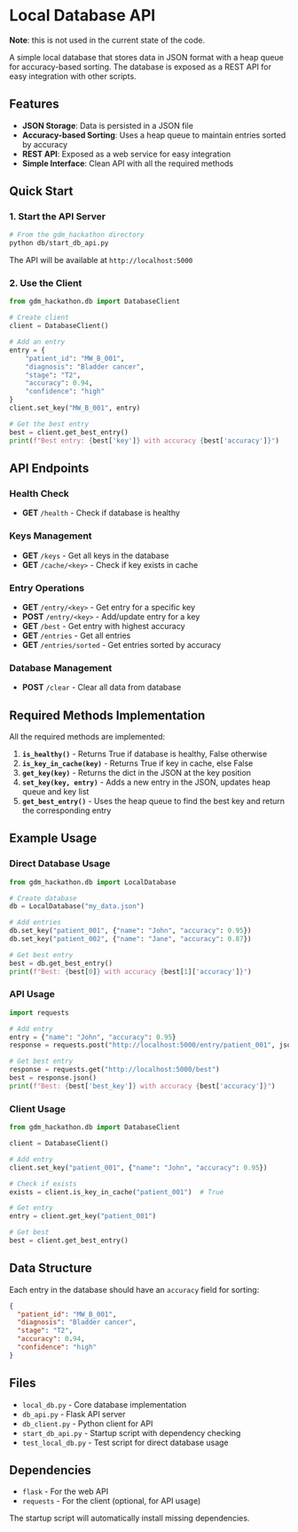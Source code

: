 # Local Database API

**Note**: this is not used in the current state of the code.

A simple local database that stores data in JSON format with a heap queue for accuracy-based sorting. The database is exposed as a REST API for easy integration with other scripts.

## Features

- **JSON Storage**: Data is persisted in a JSON file
- **Accuracy-based Sorting**: Uses a heap queue to maintain entries sorted by accuracy
- **REST API**: Exposed as a web service for easy integration
- **Simple Interface**: Clean API with all the required methods

## Quick Start

### 1. Start the API Server

```bash
# From the gdm_hackathon directory
python db/start_db_api.py
```

The API will be available at `http://localhost:5000`

### 2. Use the Client

```python
from gdm_hackathon.db import DatabaseClient

# Create client
client = DatabaseClient()

# Add an entry
entry = {
    "patient_id": "MW_B_001",
    "diagnosis": "Bladder cancer",
    "stage": "T2",
    "accuracy": 0.94,
    "confidence": "high"
}
client.set_key("MW_B_001", entry)

# Get the best entry
best = client.get_best_entry()
print(f"Best entry: {best['key']} with accuracy {best['accuracy']}")
```

## API Endpoints

### Health Check
- **GET** `/health` - Check if database is healthy

### Keys Management
- **GET** `/keys` - Get all keys in the database
- **GET** `/cache/<key>` - Check if key exists in cache

### Entry Operations
- **GET** `/entry/<key>` - Get entry for a specific key
- **POST** `/entry/<key>` - Add/update entry for a key
- **GET** `/best` - Get entry with highest accuracy
- **GET** `/entries` - Get all entries
- **GET** `/entries/sorted` - Get entries sorted by accuracy

### Database Management
- **POST** `/clear` - Clear all data from database

## Required Methods Implementation

All the required methods are implemented:

1. **`is_healthy()`** - Returns True if database is healthy, False otherwise
2. **`is_key_in_cache(key)`** - Returns True if key in cache, else False
3. **`get_key(key)`** - Returns the dict in the JSON at the key position
4. **`set_key(key, entry)`** - Adds a new entry in the JSON, updates heap queue and key list
5. **`get_best_entry()`** - Uses the heap queue to find the best key and return the corresponding entry

## Example Usage

### Direct Database Usage

```python
from gdm_hackathon.db import LocalDatabase

# Create database
db = LocalDatabase("my_data.json")

# Add entries
db.set_key("patient_001", {"name": "John", "accuracy": 0.95})
db.set_key("patient_002", {"name": "Jane", "accuracy": 0.87})

# Get best entry
best = db.get_best_entry()
print(f"Best: {best[0]} with accuracy {best[1]['accuracy']}")
```

### API Usage

```python
import requests

# Add entry
entry = {"name": "John", "accuracy": 0.95}
response = requests.post("http://localhost:5000/entry/patient_001", json=entry)

# Get best entry
response = requests.get("http://localhost:5000/best")
best = response.json()
print(f"Best: {best['best_key']} with accuracy {best['accuracy']}")
```

### Client Usage

```python
from gdm_hackathon.db import DatabaseClient

client = DatabaseClient()

# Add entry
client.set_key("patient_001", {"name": "John", "accuracy": 0.95})

# Check if exists
exists = client.is_key_in_cache("patient_001")  # True

# Get entry
entry = client.get_key("patient_001")

# Get best
best = client.get_best_entry()
```

## Data Structure

Each entry in the database should have an `accuracy` field for sorting:

```json
{
  "patient_id": "MW_B_001",
  "diagnosis": "Bladder cancer",
  "stage": "T2",
  "accuracy": 0.94,
  "confidence": "high"
}
```

## Files

- `local_db.py` - Core database implementation
- `db_api.py` - Flask API server
- `db_client.py` - Python client for API
- `start_db_api.py` - Startup script with dependency checking
- `test_local_db.py` - Test script for direct database usage

## Dependencies

- `flask` - For the web API
- `requests` - For the client (optional, for API usage)

The startup script will automatically install missing dependencies. 